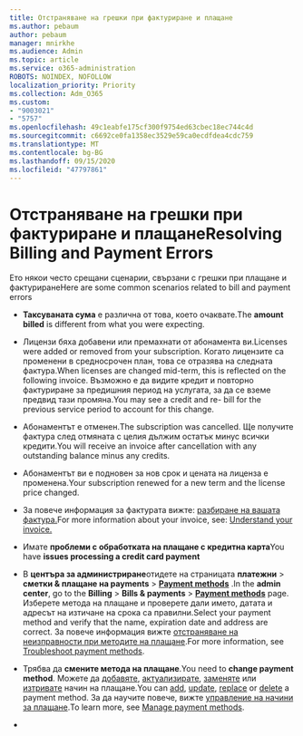 ```yaml
---
title: Отстраняване на грешки при фактуриране и плащане
ms.author: pebaum
author: pebaum
manager: mnirkhe
ms.audience: Admin
ms.topic: article
ms.service: o365-administration
ROBOTS: NOINDEX, NOFOLLOW
localization_priority: Priority
ms.collection: Adm_O365
ms.custom:
- "9003021"
- "5757"
ms.openlocfilehash: 49c1eabfe175cf300f9754ed63cbec18ec744c4d
ms.sourcegitcommit: c6692ce0fa1358ec3529e59ca0ecdfdea4cdc759
ms.translationtype: MT
ms.contentlocale: bg-BG
ms.lasthandoff: 09/15/2020
ms.locfileid: "47797861"
---
```

# <a name="resolving-billing-and-payment-errors"></a><span data-ttu-id="8a14c-102">Отстраняване на грешки при фактуриране и плащане</span><span class="sxs-lookup"><span data-stu-id="8a14c-102">Resolving Billing and Payment Errors</span></span>

<span data-ttu-id="8a14c-103">Ето някои често срещани сценарии, свързани с грешки при плащане и фактуриране</span><span class="sxs-lookup"><span data-stu-id="8a14c-103">Here are some common scenarios related to bill and payment errors</span></span>

- <span data-ttu-id="8a14c-104">**Таксуваната сума** е различна от това, което очаквате.</span><span class="sxs-lookup"><span data-stu-id="8a14c-104">The  **amount billed** is different from what you were expecting.</span></span>
- <span data-ttu-id="8a14c-105">Лицензи бяха добавени или премахнати от абонамента ви.</span><span class="sxs-lookup"><span data-stu-id="8a14c-105">Licenses were added or removed from your subscription.</span></span> <span data-ttu-id="8a14c-106">Когато лицензите са променени в средносрочен план, това се отразява на следната фактура.</span><span class="sxs-lookup"><span data-stu-id="8a14c-106">When licenses are changed mid-term, this is reflected on the following invoice.</span></span> <span data-ttu-id="8a14c-107">Възможно е да видите кредит и повторно фактуриране за предишния период на услугата, за да се вземе предвид тази промяна.</span><span class="sxs-lookup"><span data-stu-id="8a14c-107">You may see a credit and re- bill for the previous service period to account for this change.</span></span>
- <span data-ttu-id="8a14c-108">Абонаментът е отменен.</span><span class="sxs-lookup"><span data-stu-id="8a14c-108">The subscription was cancelled.</span></span> <span data-ttu-id="8a14c-109">Ще получите фактура след отмяната с целия дължим остатък минус всички кредити.</span><span class="sxs-lookup"><span data-stu-id="8a14c-109">You will receive an invoice after cancellation with any outstanding balance minus any credits.</span></span>
- <span data-ttu-id="8a14c-110">Абонаментът ви е подновен за нов срок и цената на лиценза е променена.</span><span class="sxs-lookup"><span data-stu-id="8a14c-110">Your subscription renewed for a new term and the license price changed.</span></span>
- <span data-ttu-id="8a14c-111">За повече информация за фактурата вижте:  [разбиране на вашата фактура.](https://docs.microsoft.com/microsoft-365/commerce/billing-and-payments/understand-your-invoice2)</span><span class="sxs-lookup"><span data-stu-id="8a14c-111">For more information about your invoice, see:  [Understand your invoice.](https://docs.microsoft.com/microsoft-365/commerce/billing-and-payments/understand-your-invoice2)</span></span>
- <span data-ttu-id="8a14c-112">Имате  **проблеми с обработката на плащане с кредитна карта**</span><span class="sxs-lookup"><span data-stu-id="8a14c-112">You have  **issues processing a credit card payment**</span></span>
- <span data-ttu-id="8a14c-113">В **центъра за администриране**отидете на страницата **платежни**   >   **сметки & плащане на payments**   >   **[Payment methods](https://go.microsoft.com/fwlink/p/?linkid=2018806)** .</span><span class="sxs-lookup"><span data-stu-id="8a14c-113">In the  **admin center**, go to the  **Billing**  >  **Bills & payments**  >  **[Payment methods](https://go.microsoft.com/fwlink/p/?linkid=2018806)** page.</span></span> <span data-ttu-id="8a14c-114">Изберете метода на плащане и проверете дали името, датата и адресът на изтичане на срока са правилни.</span><span class="sxs-lookup"><span data-stu-id="8a14c-114">Select your payment method and verify that the name, expiration date and address are correct.</span></span> <span data-ttu-id="8a14c-115">За повече информация вижте  [отстраняване на неизправности при методите на плащане](https://docs.microsoft.com/microsoft-365/commerce/billing-and-payments/manage-payment-methods#troubleshoot-payment-methods).</span><span class="sxs-lookup"><span data-stu-id="8a14c-115">For more information, see  [Troubleshoot payment methods](https://docs.microsoft.com/microsoft-365/commerce/billing-and-payments/manage-payment-methods#troubleshoot-payment-methods).</span></span>

- <span data-ttu-id="8a14c-116">Трябва да  **смените метода на плащане**.</span><span class="sxs-lookup"><span data-stu-id="8a14c-116">You need to  **change payment method**.</span></span> <span data-ttu-id="8a14c-117">Можете да [добавяте](https://docs.microsoft.com/microsoft-365/commerce/billing-and-payments/manage-payment-methods?view=o365-worldwide#add-a-payment-method),  [актуализирате](https://docs.microsoft.com/microsoft-365/commerce/billing-and-payments/manage-payment-methods?view=o365-worldwide#update-payment-method-details),  [заменяте](https://docs.microsoft.com/microsoft-365/commerce/billing-and-payments/manage-payment-methods?view=o365-worldwide#replace-a-payment-method)  или  [изтривате](https://docs.microsoft.com/microsoft-365/commerce/billing-and-payments/manage-payment-methods?view=o365-worldwide#delete-a-payment-method)  начин на плащане.</span><span class="sxs-lookup"><span data-stu-id="8a14c-117">You can [add](https://docs.microsoft.com/microsoft-365/commerce/billing-and-payments/manage-payment-methods?view=o365-worldwide#add-a-payment-method),  [update](https://docs.microsoft.com/microsoft-365/commerce/billing-and-payments/manage-payment-methods?view=o365-worldwide#update-payment-method-details),  [replace](https://docs.microsoft.com/microsoft-365/commerce/billing-and-payments/manage-payment-methods?view=o365-worldwide#replace-a-payment-method)  or  [delete](https://docs.microsoft.com/microsoft-365/commerce/billing-and-payments/manage-payment-methods?view=o365-worldwide#delete-a-payment-method)  a payment method.</span></span> <span data-ttu-id="8a14c-118">За да научите повече, вижте  [управление на начини за плащане](https://docs.microsoft.com/microsoft-365/commerce/billing-and-payments/manage-payment-methods?view=o365-worldwide).</span><span class="sxs-lookup"><span data-stu-id="8a14c-118">To learn more, see  [Manage payment methods](https://docs.microsoft.com/microsoft-365/commerce/billing-and-payments/manage-payment-methods?view=o365-worldwide).</span></span>
- 